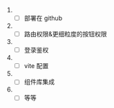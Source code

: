1. - [ ] 部署在 github
2. - [ ] 路由权限&更细粒度的按钮权限
3. - [ ] 登录鉴权
4. - [ ] vite 配置
5. - [ ] 组件库集成
6. - [ ] 等等
